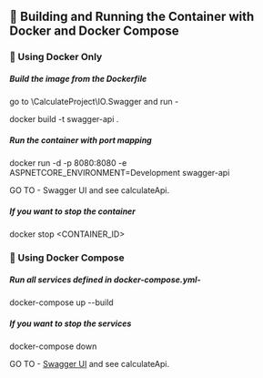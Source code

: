 ﻿## 🐳 Building and Running the Container with Docker and Docker Compose

### 🔹 Using Docker Only

##### Build the image from the Dockerfile
go to \CalculateProject\IO.Swagger and run -

docker build -t swagger-api .

##### Run the container with port mapping
docker run -d -p 8080:8080 -e ASPNETCORE_ENVIRONMENT=Development swagger-api

GO TO - Swagger UI and see calculateApi.

##### If you want to stop the container
docker stop <CONTAINER_ID>

### 🔹 Using Docker Compose


##### Run all services defined in docker-compose.yml-
docker-compose up --build

##### If you want to stop the services
docker-compose down

GO TO - [Swagger UI](http://localhost:8080/swagger/index.html) and see calculateApi.



